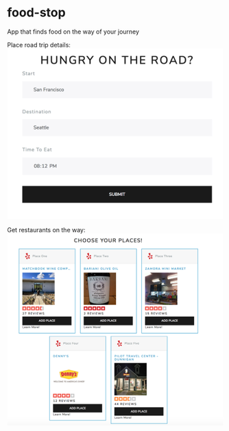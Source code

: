 # food-stop
App that finds food on the way of your journey

Place road trip details:
![alt text](https://github.com/mikewang333/food-stop/blob/master/RoadTripDetails.png)

Get restaurants on the way:
![alt text](https://github.com/mikewang333/food-stop/blob/master/RestaurantsOnTheWay.png)
